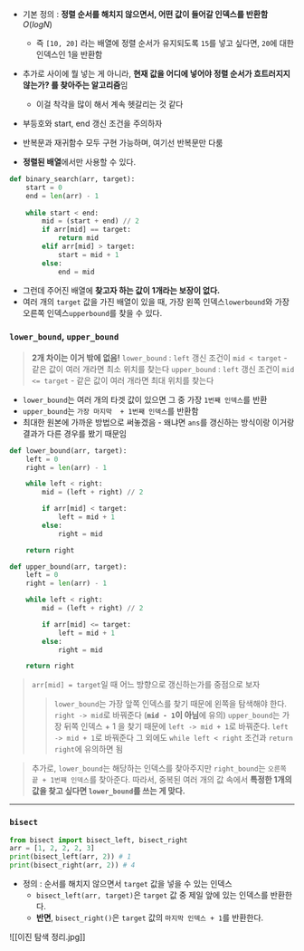 - 기본 정의 : **정렬 순서를 해치지 않으면서, 어떤 값이 들어갈 인덱스를 반환함** $O(logN)$
	- 즉 `[10, 20]` 라는 배열에 정렬 순서가 유지되도록 `15`를 넣고 싶다면, `20`에 대한 인덱스인 1을 반환함
- 추가로 사이에 뭘 넣는 게 아니라, **현재 값을 어디에 넣어야 정렬 순서가 흐트러지지 않는가? 를 찾아주는 알고리즘**임
	- 이걸 착각을 많이 해서 계속 헷갈리는 것 같다

- 부등호와 start, end 갱신 조건을 주의하자
- 반복문과 재귀함수 모두 구현 가능하며, 여기선 반복문만 다룸
- **정렬된 배열**에서만 사용할 수 있다.
```python
def binary_search(arr, target):
	start = 0
	end = len(arr) - 1
	
	while start < end: 
		mid = (start + end) // 2
		if arr[mid] == target:
			return mid
		elif arr[mid] > target:
			start = mid + 1
		else:
			end = mid
```

- 그런데 주어진 배열에 **찾고자 하는 값이 1개라는 보장이 없다.** 
- 여러 개의 `target` 값을 가진 배열이 있을 때, 가장 왼쪽 인덱스`lowerbound`와 가장 오른쪽 인덱스`upperbound`를 찾을 수 있다.

### `lower_bound`, `upper_bound`
> **2개 차이는 이거 밖에 없음!**
> `lower_bound` : `left` 갱신 조건이 `mid < target` - 같은 값이 여러 개라면 최소 위치를 찾는다
> `upper_bound` : `left` 갱신 조건이 `mid <= target` - 같은 값이 여러 개라면 최대 위치를 찾는다


- `lower_bound`는 여러 개의 타겟 값이 있으면 그 중 가장 `1번째 인덱스`를 반환
- `upper_bound`는 `가장 마지막  + 1번째 인덱스`를 반환함
- 최대한 원본에 가까운 방법으로 써놓겠음 - 왜냐면 `ans`를 갱신하는 방식이랑 이거랑 결과가 다른 경우를 봤기 때문임
```python
def lower_bound(arr, target):
	left = 0
	right = len(arr) - 1

	while left < right:
		mid = (left + right) // 2

		if arr[mid] < target: 
			left = mid + 1
		else:
			right = mid 

	return right
```

```python
def upper_bound(arr, target):
	left = 0
	right = len(arr) - 1

	while left < right:
		mid = (left + right) // 2

		if arr[mid] <= target:
			left = mid + 1
		else:
			right = mid

	return right
```

> `arr[mid] = target`일 때 어느 방향으로 갱신하는가를 중점으로 보자
>> `lower_bound`는 가장 앞쪽 인덱스를 찾기 때문에 왼쪽을 탐색해야 한다. 
>> `right -> mid`로 바꿔준다 (**`mid - 1`이 아님**에 유의)
>>`upper_bound`는 가장 뒤쪽 인덱스 + 1 을 찾기 때문에 `left -> mid + 1`로 바꿔준다.
>>`left -> mid + 1`로 바꿔준다
> 그 외에도 `while left < right` 조건과 `return right`에 유의하면 됨

> 추가로, `lower_bound`는 해당하는 인덱스를 찾아주지만 `right_bound`는 `오른쪽 끝 + 1번째 인덱스`를 찾아준다. 
> 따라서, 중복된 여러 개의 값 속에서 **특정한 1개의 값을 찾고 싶다면 `lower_bound`를 쓰는 게 맞다.** 

---
### `bisect`
```python
from bisect import bisect_left, bisect_right
arr = [1, 2, 2, 2, 3]
print(bisect_left(arr, 2)) # 1
print(bisect_right(arr, 2)) # 4
```
- 정의 : 순서를 해치지 않으면서 `target` 값을 넣을 수 있는 인덱스
	- `bisect_left(arr, target)`은 `target` 값 중 제일 앞에 있는 인덱스를 반환한다.
	- **반면**, `bisect_right()`은 `target` 값의 `마지막 인덱스 + 1`를 반환한다.

![[이진 탐색 정리.jpg]]